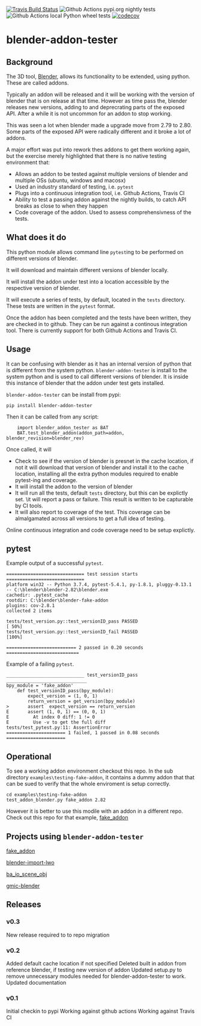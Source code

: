 [![Travis Build Status](https://travis-ci.org/nangtani/blender-addon-tester.svg?branch=master)](https://travis-ci.org/nangtani/blender-addon-tester)
![Github Actions pypi.org nightly tests](https://github.com/nangtani/blender-addon-tester/workflows/test-fake-addon-example-from-github-pip-nightly/badge.svg)
![Github Actions local Python wheel tests](https://github.com/nangtani/blender-addon-tester/workflows/test-fake-addon-example-from-local-wheel/badge.svg)
[![codecov](https://codecov.io/gh/nangtani/blender-addon-tester/branch/master/graph/badge.svg)](https://codecov.io/gh/nangtani/blender-addon-tester)

# blender-addon-tester

## Background

The 3D tool, [Blender](https://blender.org), allows its functionality to be extended, using python.  These are called addons. 

Typically an addon will be released and it will be working with the version of blender that is on release at that time. However as time pass the, blender releases new versions, adding to and deprecrating parts of the exposed API.  After a while it is not uncommon for an addon to stop working.

This was seen a lot when blender made a upgrade move from 2.79 to 2.80.  Some parts of the exposed API were radically different and it broke a lot of addons.  

A major effort was put into rework thes addons to get them working again, but the exercise merely highlighted that there is no native testing environment that:

* Allows an addon to be tested against multiple versions of blender and multiple OSs (ubuntu, windows and macosx)
* Used an industry standard of testing, i.e. `pytest`
* Plugs into a continuous integration tool, i.e. Github Actions, Travis CI
* Ability to test a passing addon against the nightly builds, to catch API breaks as close to when they happen
* Code coverage of the addon. Used to assess comprehensivness of the tests.

## What does it do

This python module allows command line `pytest`ing to be performed on different versions of blender. 

It will download and maintain different versions of blender locally.  

It will install the addon under test into a location accessible by the respective version of blender. 

It will execute a series of tests, by default, located in the `tests` directory. These tests are written in the `pytest` format.

Once the addon has been completed and the tests have been written, they are checked in to github. They can be run against a continous integration tool.  There is currently support for both Github Actions and Travis CI.

## Usage

It can be confusing with blender as it has an internal version of python that is different from the system python.  `blender-addon-tester` is install to the system python and is used to call different versions of blender.  It is inside this instance of blender that the addon under test gets installed.

`blender-addon-tester` can be install from pypi:

`pip install blender-addon-tester`

Then it can be called from any script:

```
    import blender_addon_tester as BAT
    BAT.test_blender_addon(addon_path=addon, blender_revision=blender_rev)
```
Once called, it will

* Check to see if the version of blender is presnet in the cache location, if not it will download that version of blender and install it to the cache location, installing all the extra python modules required to enable pytest-ing and coverage.
* It will install the addon to the version of blender
* It will run all the tests, default `tests` directory, but this can be explictly set. \it will report a pass or failure.  This result is written to be capturable by CI tools.
* It will also report to coverage of the test.  This coverage can be almalgamated across all versions to get a full idea of testing.

Online continuous integration and code coverage need to be setup explictly. 

## pytest

Example output of a successful `pytest`.

```
============================= test session starts =============================
platform win32 -- Python 3.7.4, pytest-5.4.1, py-1.8.1, pluggy-0.13.1 -- C:\blender\blender-2.82\blender.exe
cachedir: .pytest_cache
rootdir: C:\blender\blender-fake-addon
plugins: cov-2.8.1
collected 2 items

tests/test_version.py::test_versionID_pass PASSED                         [ 50%]
tests/test_version.py::test_versionID_fail PASSED                         [100%]

========================== 2 passed in 0.20 seconds ===========================
```

Example of a failing `pytest`.

```
_____________________________ test_versionID_pass ______________________________
bpy_module = 'fake_addon'
    def test_versionID_pass(bpy_module):
        expect_version = (1, 0, 1)
        return_version = get_version(bpy_module)
>       assert  expect_version == return_version
E       assert (1, 0, 1) == (0, 0, 1)
E         At index 0 diff: 1 != 0
E         Use -v to get the full diff
tests/test_pytest.py:11: AssertionError
====================== 1 failed, 1 passed in 0.08 seconds ======================
```

## Operational

To see a working addon environment checkout this repo.  In the sub directory `examples\testing-fake-addon`, it contains a dummy addon that that can be sued to verify that the whole enviroment is setup correctly.
```
cd examples\testing-fake-addon
test_addon_blender.py fake_addon 2.82
```
However it is better to use this modile with an addon in a different repo.  Check out this repo for that example, [fake_addon](https://github.com/douglaskastle/blender-fake-addon)

## Projects using `blender-addon-tester`

[fake_addon](https://github.com/douglaskastle/blender-fake-addon)

[blender-import-lwo](https://github.com/douglaskastle/blender-import-lwo)

[ba_io_scene_obj](https://github.com/nangtani/ba_io_scene_obj)

[gmic-blender](https://github.com/myself/gmic-blender)

## Releases

### v0.3
New release required to to repo migration

### v0.2

Added default cache location if not specified
Deleted built in addon from reference blender, if testing new version of addon
Updated setup.py to remove unnecessary modules needed for blender-addon-tester to work.
Updated documentation

### v0.1
Initial checkin to pypi
Working against github actions
Working against Travis CI

